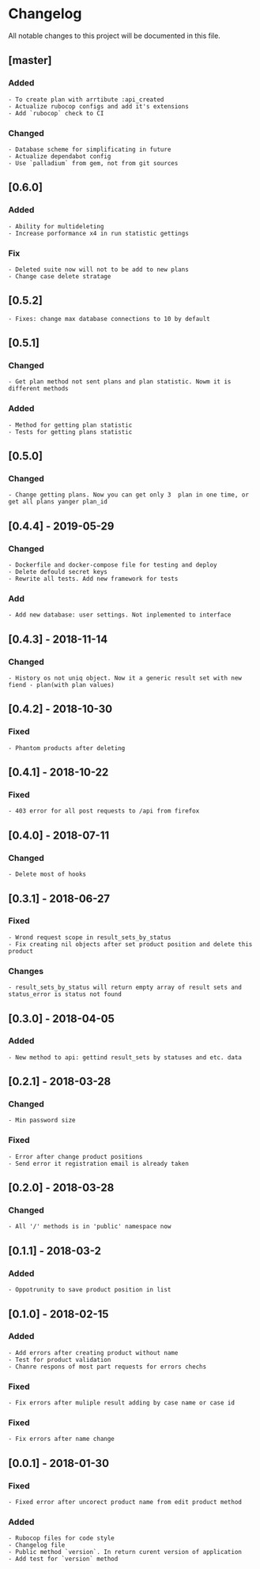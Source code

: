 # Changelog
All notable changes to this project will be documented in this file.
## [master]
### Added
    - To create plan with arrtibute :api_created
    - Actualize rubocop configs and add it's extensions
    - Add `rubocop` check to CI
### Changed
    - Database scheme for simplificating in future
    - Actualize dependabot config
    - Use `palladium` from gem, not from git sources
## [0.6.0]
### Added
    - Ability for multideleting
    - Increase porformance x4 in run statistic gettings
### Fix
    - Deleted suite now will not to be add to new plans
    - Change case delete stratage
## [0.5.2]
    - Fixes: change max database connections to 10 by default
## [0.5.1]
### Changed 
    - Get plan method not sent plans and plan statistic. Nowm it is different methods 
### Added
    - Method for getting plan statistic
    - Tests for getting plans statistic
## [0.5.0]
### Changed
    - Change getting plans. Now you can get only 3  plan in one time, or get all plans yanger plan_id
## [0.4.4] - 2019-05-29
### Changed
    - Dockerfile and docker-compose file for testing and deploy
    - Delete defould secret keys
    - Rewrite all tests. Add new framework for tests
### Add
    - Add new database: user settings. Not inplemented to interface
## [0.4.3] - 2018-11-14
### Changed
    - History os not uniq object. Now it a generic result set with new fiend - plan(with plan values)
## [0.4.2] - 2018-10-30
### Fixed
    - Phantom products after deleting
## [0.4.1] - 2018-10-22
### Fixed
    - 403 error for all post requests to /api from firefox
## [0.4.0] - 2018-07-11
### Changed
    - Delete most of hooks
## [0.3.1] - 2018-06-27
### Fixed 
    - Wrond request scope in result_sets_by_status
    - Fix creating nil objects after set product position and delete this product
### Changes 
    - result_sets_by_status will return empty array of result sets and status_error is status not found
## [0.3.0] - 2018-04-05
### Added
    - New method to api: gettind result_sets by statuses and etc. data
## [0.2.1] - 2018-03-28
### Changed
    - Min password size
### Fixed
    - Error after change product positions
    - Send error it registration email is already taken
## [0.2.0] - 2018-03-28
### Changed
    - All '/' methods is in 'public' namespace now
## [0.1.1] - 2018-03-2
### Added 
    - Oppotrunity to save product position in list
## [0.1.0] - 2018-02-15
### Added
    - Add errors after creating product without name
    - Test for product validation
    - Chanre respons of most part requests for errors chechs
### Fixed
    - Fix errors after muliple result adding by case name or case id
### Fixed
    - Fix errors after name change
## [0.0.1] - 2018-01-30
### Fixed
    - Fixed error after uncorect product name from edit product method
### Added
    - Rubocop files for code style 
    - Changelog file
    - Public method `version`. In return curent version of application
    - Add test for `version` method
